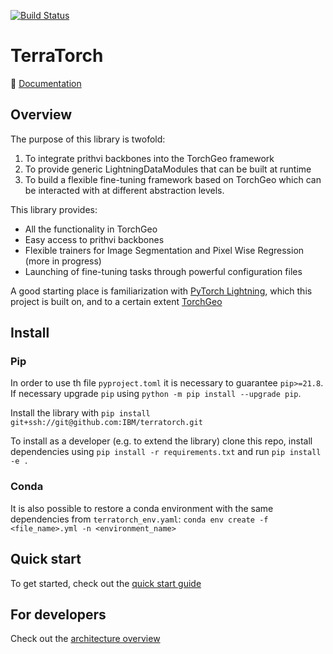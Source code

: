 [![Build Status](https://v3.travis.ibm.com/GeoFM-Finetuning/terratorch.svg?token=tGjexp9kUqxxz24pGxYt&branch=main)](https://v3.travis.ibm.com/GeoFM-Finetuning/terratorch)
# TerraTorch

:book: [Documentation](https://IBM.github.io/terratorch/)

## Overview

The purpose of this library is twofold:

1. To integrate prithvi backbones into the TorchGeo framework
2. To provide generic LightningDataModules that can be built at runtime
3. To build a flexible fine-tuning framework based on TorchGeo which can be interacted with at different abstraction levels.

This library provides:

- All the functionality in TorchGeo
- Easy access to prithvi backbones
- Flexible trainers for Image Segmentation and Pixel Wise Regression (more in progress)
- Launching of fine-tuning tasks through powerful configuration files

A good starting place is familiarization with [PyTorch Lightning](https://lightning.ai/docs/pytorch/stable/), which this project is built on, and to a certain extent [TorchGeo](https://torchgeo.readthedocs.io/en/stable/)

## Install
### Pip
In order to use th file `pyproject.toml` it is necessary to guarantee `pip>=21.8`. If necessary upgrade `pip` using `python -m pip install --upgrade pip`. 

Install the library with `pip install git+ssh://git@github.com:IBM/terratorch.git`

To install as a developer (e.g. to extend the library) clone this repo, install dependencies using `pip install -r requirements.txt` and run `pip install -e .`

### Conda
It is also possible to restore a conda environment with the same dependencies from `terratorch_env.yaml`:
`conda env create -f <file_name>.yml -n <environment_name>`

## Quick start

To get started, check out the [quick start guide](https://ibm.github.io/terratorch/quick_start)

## For developers

Check out the [architecture overview](https://ibm.github.io/terratorch/architecture)
